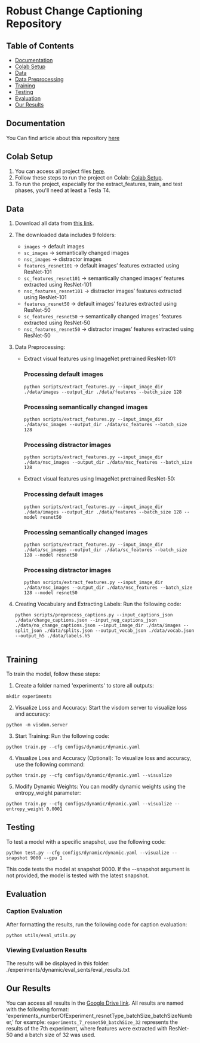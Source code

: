 # Robust Change Captioning Repository

## Table of Contents
- [Documentation](#documentation)
- [Colab Setup](#colab-setup)
- [Data](#data)
- [Data Preprocessing](#data-preprocessing)
- [Training](#training)
- [Testing](#testing)
- [Evaluation](#evaluation)
- [Our Results](#our-results)

## Documentation
You Can find article about this repository [here](https://drive.google.com/file/d/1afR7gHOXX-Hs93__5WEB9LXaJcl3iy0U/view?usp=sharing)

## Colab Setup
1. You can access all project files [here](https://drive.google.com/drive/folders/1HgLErwlXiNE0L3IAc3_4CQH6HYizLUVR).
2. Follow these steps to run the project on Colab: [Colab Setup](https://colab.research.google.com/drive/1jPJVQsbgasoGfK3c_CIG3qY-XQuYN-tj?usp=sharing).
3. To run the project, especially for the extract_features, train, and test phases, you'll need at least a Tesla T4.

## Data
1. Download all data from [this link](https://drive.google.com/drive/folders/1KZ-wtfKwe6QiahSW99TxgNwgCNKDroMV?usp=sharing).

2. The downloaded data includes 9 folders:
   - `images` -> default images
   - `sc_images` -> semantically changed images
   - `nsc_images` -> distractor images
   - `features_resnet101` -> default images’ features extracted using ResNet-101
   - `sc_features_resnet101` -> semantically changed images’ features extracted using ResNet-101
   - `nsc_features_resnet101` -> distractor images’ features extracted using ResNet-101
   - `features_resnet50` -> default images’ features extracted using ResNet-50
   - `sc_features_resnet50` -> semantically changed images’ features extracted using ResNet-50
   - `nsc_features_resnet50` -> distractor images’ features extracted using ResNet-50

3. Data Preprocessing:
   - Extract visual features using ImageNet pretrained ResNet-101:
     ### Processing default images
     ```shell
     python scripts/extract_features.py --input_image_dir ./data/images --output_dir ./data/features --batch_size 128
     ```

     ### Processing semantically changed images
     ```shell
     python scripts/extract_features.py --input_image_dir ./data/sc_images --output_dir ./data/sc_features --batch_size 128
     ```

     ### Processing distractor images
     ```shell
     python scripts/extract_features.py --input_image_dir ./data/nsc_images --output_dir ./data/nsc_features --batch_size 128
     ```

   - Extract visual features using ImageNet pretrained ResNet-50:
     ### Processing default images
     ```shell
     python scripts/extract_features.py --input_image_dir ./data/images --output_dir ./data/features --batch_size 128 --model resnet50
     ```

     ### Processing semantically changed images
     ```shell
     python scripts/extract_features.py --input_image_dir ./data/sc_images --output_dir ./data/sc_features --batch_size 128 --model resnet50
     ```

     ### Processing distractor images
     ```shell
     python scripts/extract_features.py --input_image_dir ./data/nsc_images --output_dir ./data/nsc_features --batch_size 128 --model resnet50
     ```

4. Creating Vocabulary and Extracting Labels:
   Run the following code:
   ```shell
   python scripts/preprocess_captions.py --input_captions_json ./data/change_captions.json --input_neg_captions_json ./data/no_change_captions.json --input_image_dir ./data/images --split_json ./data/splits.json --output_vocab_json ./data/vocab.json --output_h5 ./data/labels.h5


## Training
To train the model, follow these steps:
1. Create a folder named 'experiments' to store all outputs:
```shell
mkdir experiments
```

2. Visualize Loss and Accuracy:
Start the visdom server to visualize loss and accuracy:
```shell
python -m visdom.server
```

3. Start Training:
Run the following code:
```shell
python train.py --cfg configs/dynamic/dynamic.yaml
```

4. Visualize Loss and Accuracy (Optional):
To visualize loss and accuracy, use the following command:
```shell
python train.py --cfg configs/dynamic/dynamic.yaml --visualize
```

5. Modify Dynamic Weights:
You can modify dynamic weights using the entropy_weight parameter:
```shell
python train.py --cfg configs/dynamic/dynamic.yaml --visualize --entropy_weight 0.0001
```

## Testing

To test a model with a specific snapshot, use the following code:

```shell
python test.py --cfg configs/dynamic/dynamic.yaml --visualize --snapshot 9000 --gpu 1
```
This code tests the model at snapshot 9000. If the --snapshot argument is not provided, the model is tested with the latest snapshot.

## Evaluation

### Caption Evaluation

After formatting the results, run the following code for caption evaluation:
```shell
python utils/eval_utils.py
```
### Viewing Evaluation Results
The results will be displayed in this folder: ./experiments/dynamic/eval_sents/eval_results.txt

## Our Results
You can access all results in the [Google Drive link](https://drive.google.com/drive/folders/1HgLErwlXiNE0L3IAc3_4CQH6HYizLUVR). All results are named with the following format: 'experiments_numberOfExperiment_resnetType_batchSize_batchSizeNumber,' for example: `experiments_7_resnet50_batchSize_32` represents the results of the 7th experiment, where features were extracted with ResNet-50 and a batch size of 32 was used.


